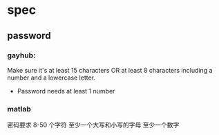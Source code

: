 # spec

## password

### gayhub:

Make sure it's at least 15 characters OR at least 8 characters including a number and a lowercase letter.

- Password needs at least 1 number


### matlab

密码要求
 8-50 个字符
 至少一个大写和小写的字母
 至少一个数字
